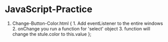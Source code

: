 # JavaScript-Practice

1. Change-Button-Color.html { 1. Add eventListener to the entire windows 2. onChange you run a function for 'select' object 3. function will change the stule.color to this.value
   };
